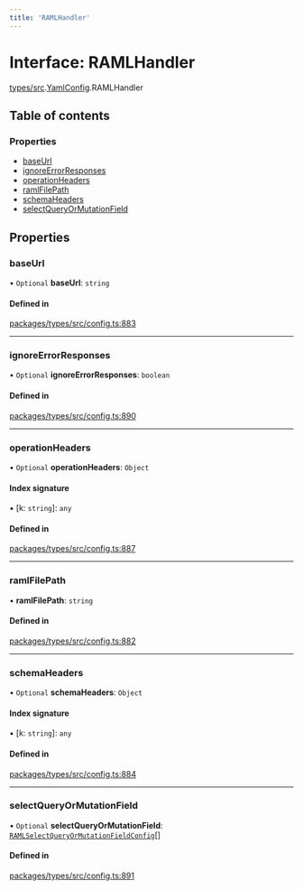 ```yaml
---
title: 'RAMLHandler'
---
```


# Interface: RAMLHandler

[types/src](../modules/types_src).[YamlConfig](../modules/types_src.YamlConfig).RAMLHandler

## Table of contents

### Properties

- [baseUrl](types_src.YamlConfig.RAMLHandler#baseurl)
- [ignoreErrorResponses](types_src.YamlConfig.RAMLHandler#ignoreerrorresponses)
- [operationHeaders](types_src.YamlConfig.RAMLHandler#operationheaders)
- [ramlFilePath](types_src.YamlConfig.RAMLHandler#ramlfilepath)
- [schemaHeaders](types_src.YamlConfig.RAMLHandler#schemaheaders)
- [selectQueryOrMutationField](types_src.YamlConfig.RAMLHandler#selectqueryormutationfield)

## Properties

### baseUrl

• `Optional` **baseUrl**: `string`

#### Defined in

[packages/types/src/config.ts:883](https://github.com/Urigo/graphql-mesh/blob/master/packages/types/src/config.ts#L883)

___

### ignoreErrorResponses

• `Optional` **ignoreErrorResponses**: `boolean`

#### Defined in

[packages/types/src/config.ts:890](https://github.com/Urigo/graphql-mesh/blob/master/packages/types/src/config.ts#L890)

___

### operationHeaders

• `Optional` **operationHeaders**: `Object`

#### Index signature

▪ [k: `string`]: `any`

#### Defined in

[packages/types/src/config.ts:887](https://github.com/Urigo/graphql-mesh/blob/master/packages/types/src/config.ts#L887)

___

### ramlFilePath

• **ramlFilePath**: `string`

#### Defined in

[packages/types/src/config.ts:882](https://github.com/Urigo/graphql-mesh/blob/master/packages/types/src/config.ts#L882)

___

### schemaHeaders

• `Optional` **schemaHeaders**: `Object`

#### Index signature

▪ [k: `string`]: `any`

#### Defined in

[packages/types/src/config.ts:884](https://github.com/Urigo/graphql-mesh/blob/master/packages/types/src/config.ts#L884)

___

### selectQueryOrMutationField

• `Optional` **selectQueryOrMutationField**: [`RAMLSelectQueryOrMutationFieldConfig`](types_src.YamlConfig.RAMLSelectQueryOrMutationFieldConfig)[]

#### Defined in

[packages/types/src/config.ts:891](https://github.com/Urigo/graphql-mesh/blob/master/packages/types/src/config.ts#L891)
